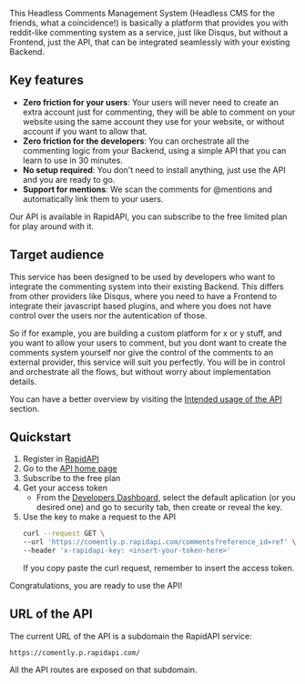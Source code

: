 This Headless Comments Management System (Headless CMS for the friends, what a coincidence!) is basically a platform that provides you with reddit-like commenting system as a service, just like Disqus, but without a Frontend, just the API, that can be integrated seamlessly with your existing Backend.

## Key features

* **Zero friction for your users**: Your users will never need to create an extra account just for commenting, they will be able to comment on your website using the same account they use for your website, or without account if you want to allow that.
* **Zero friction for the developers**: You can orchestrate all the commenting logic from your Backend, using a simple API that you can learn to use in 30 minutes.
* **No setup required**: You don't need to install anything, just use the API and you are ready to go.
* **Support for mentions**:  We scan the comments for @mentions and automatically link them to your users.

Our API is available in RapidAPI, you can subscribe to the free limited plan for play around with it.

## Target audience

This service has been designed to be used by developers who want to integrate the commenting system into their existing Backend. This differs from other providers like Disqus, where you need to have a Frontend to integrate their javascript based plugins, and where you does not have control over the users nor the autentication of those.

So if for example, you are building a custom platform for x or y stuff, and you want to allow your users to comment, but you dont want to create the comments system yourself nor give the control of the comments to an external provider, this service will suit you perfectly. You will be in control and orchestrate all the flows, but without worry about implementation details.

You can have a better overview by visiting the [Intended usage of the API](intended-usage-of-the-api.md) section.

## Quickstart

1. Register in [RapidAPI](https://rapidapi.com/hub)
2. Go to the [API home page](https://rapidapi.com/elpapi42/api/comently)
3. Subscribe to the free plan
4. Get your access token
    * From the [Developers Dashboard](https://rapidapi.com/developer/dashboard), select the default aplication (or you desired one) and go to security tab, then create or reveal the key.
5. Use the key to make a request to the API
    ```bash
    curl --request GET \
    --url 'https://comently.p.rapidapi.com/comments?reference_id=ref' \
    --header 'x-rapidapi-key: <insert-your-token-here>'
    ```
    If you copy paste the curl request, remember to insert the access token.

Congratulations, you are ready to use the API!

## URL of the API

The current URL of the API is a subdomain the RapidAPI service:

```
https://comently.p.rapidapi.com/
```

All the API routes are exposed on that subdomain.
